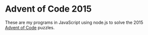 # Advent of Code 2015

These are my programs in JavaScript using node.js to solve the 2015 [Advent of Code](http://adventofcode.com/) puzzles. 
